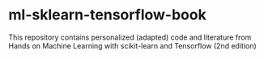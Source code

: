# ml-sklearn-tensorflow-book
This repository contains personalized (adapted) code and literature from Hands on Machine Learning with scikit-learn and Tensorflow (2nd edition)
